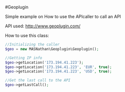 #Geoplugin

Simple example on How to use the APIcaller to call an API

API used: http://www.geoplugin.com/

How to use this class:

```php
//Initializing the caller
$geo = new MASNathan\Geoplugin\Geoplugin();

//Getting IP info
$geo->getLocation('173.194.41.223');
$geo->getLocation('173.194.41.223', 'EUR', true);
$geo->getLocation('173.194.41.223', 'USD', true);

//Get the last call to the API
$geo->getLastCall();
```